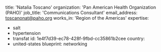 title: 'Natalia Toscano'
organization: 'Pan American Health Organization (PAHO)'
job_title: 'Communications Consultant'
email_address: toscanonat@paho.org
works_in: 'Region of the Americas'
expertise:
  - salt
  - hypertension
  - transfat
id: 1e4f7d39-ec78-428f-9fbd-cc35861b2cee
country:
  - united-states
blueprint: networking
